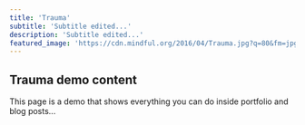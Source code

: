 ```yaml
---
title: 'Trauma'
subtitle: 'Subtitle edited...'
description: 'Subtitle edited...'
featured_image: 'https://cdn.mindful.org/2016/04/Trauma.jpg?q=80&fm=jpg&fit=crop&w=1400&h=875'
---
```


## Trauma demo content

This page is a demo that shows everything you can do inside portfolio and blog posts...
